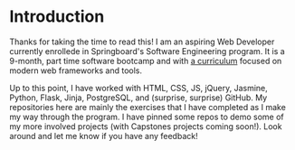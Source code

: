 # Introduction

Thanks for taking the time to read this! I am an aspiring Web Developer currently enrollede in Springboard's Software Engineering program. It is a 9-month, part time software bootcamp and with [a curriculum](https://bit.ly/3fO0A1U "Software Engineering Career Track") focused on modern web frameworks and tools.

Up to this point, I have worked with HTML, CSS, JS, jQuery, Jasmine, Python, Flask, Jinja, PostgreSQL, and (surprise, surprise) GitHub. My repositories here are mainly the exercises that I have completed as I make my way through the program. I have pinned some repos to demo some of my more involved projects (with Capstones projects coming soon!). Look around and let me know if you have any feedback!
